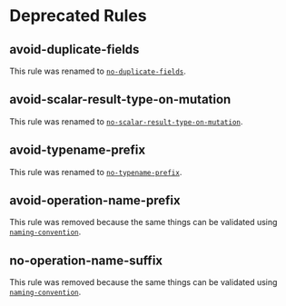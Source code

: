 # Deprecated Rules

## avoid-duplicate-fields

This rule was renamed to [`no-duplicate-fields`](rules/no-duplicate-fields.md).

## avoid-scalar-result-type-on-mutation

This rule was renamed to
[`no-scalar-result-type-on-mutation`](rules/no-scalar-result-type-on-mutation.md).

## avoid-typename-prefix

This rule was renamed to [`no-typename-prefix`](rules/no-typename-prefix.md).

## avoid-operation-name-prefix

This rule was removed because the same things can be validated using
[`naming-convention`](rules/naming-convention.md).

## no-operation-name-suffix

This rule was removed because the same things can be validated using
[`naming-convention`](rules/naming-convention.md).
